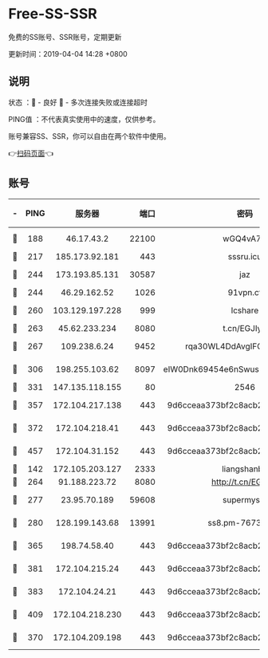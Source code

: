 # Free-SS-SSR

免费的SS账号、SSR账号，定期更新

更新时间：2019-04-04 14:28 +0800

## 说明

状态     ：🙂 - 良好 🙁 - 多次连接失败或连接超时

PING值   ：不代表真实使用中的速度，仅供参考。

账号兼容SS、SSR，你可以自由在两个软件中使用。

👉[扫码页面](https://liesauer.github.io/Free-SS-SSR/)👈

## 账号

|-|PING|服务器|端口|密码|加密方式|区域|
|:----:|:----:|:-----:|-----:|:----:|:----:|:----:|
|🙂|188|46.17.43.2|22100|wGQ4vA7D|aes-256-gcm|RU|
|🙂|217|185.173.92.181|443|sssru.icu|rc4-md5|RU|
|🙂|244|173.193.85.131|30587|jaz|aes-256-cfb|US|
|🙂|244|46.29.162.52|1026|91vpn.cf|rc4-md5|RU|
|🙂|260|103.129.197.228|999|lcshare|aes-256-cfb|US|
|🙂|263|45.62.233.234|8080|t.cn/EGJIyrl|rc4-md5|CA|
|🙂|267|109.238.6.24|9452|rqa30WL4DdAvgIFG6Fs3znzTa|aes-256-cfb|FR|
|🙂|306|198.255.103.62|8097|eIW0Dnk69454e6nSwuspv9DmS201tQ0D|aes-256-cfb|US|
|🙂|331|147.135.118.155|80|2546|chacha20|US|
|🙂|357|172.104.217.138|443|9d6cceaa373bf2c8acb22e60b6a58be6|aes-256-cfb|US|
|🙂|372|172.104.218.41|443|9d6cceaa373bf2c8acb22e60b6a58be6|aes-256-cfb|US|
|🙂|457|172.104.31.152|443|9d6cceaa373bf2c8acb22e60b6a58be6|aes-256-cfb|US|
|🙂|142|172.105.203.127|2333|liangshanbo|chacha20|JP|
|🙂|264|91.188.223.72|8080|http://t.cn/EGJIyrl|rc4-md5|RU|
|🙂|277|23.95.70.189|59608|supermyssr|chacha20-ietf|US|
|🙂|280|128.199.143.68|13991|ss8.pm-76732663|aes-256-cfb|SG|
|🙂|365|198.74.58.40|443|9d6cceaa373bf2c8acb22e60b6a58be6|aes-256-cfb|US|
|🙂|381|172.104.215.24|443|9d6cceaa373bf2c8acb22e60b6a58be6|aes-256-cfb|US|
|🙂|383|172.104.24.21|443|9d6cceaa373bf2c8acb22e60b6a58be6|aes-256-cfb|US|
|🙂|409|172.104.218.230|443|9d6cceaa373bf2c8acb22e60b6a58be6|aes-256-cfb|US|
|🙁|370|172.104.209.198|443|9d6cceaa373bf2c8acb22e60b6a58be6|aes-256-cfb|US|
